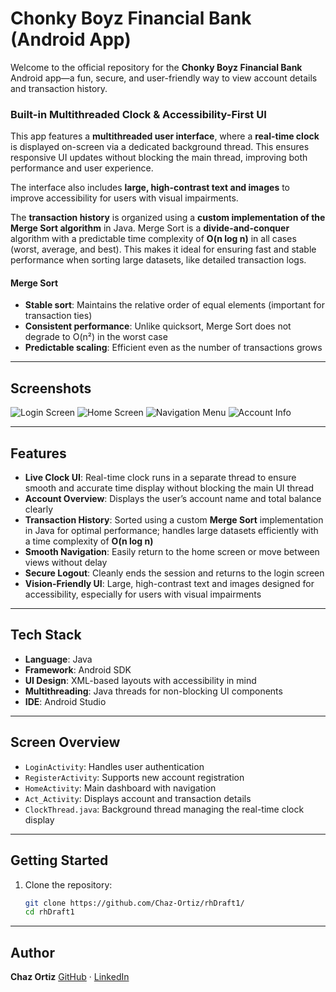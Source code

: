 # Chonky Boyz Financial Bank (Android App)

Welcome to the official repository for the **Chonky Boyz Financial Bank** Android app—a fun, secure, and user-friendly way to view account details and transaction history.

### Built-in Multithreaded Clock & Accessibility-First UI

This app features a **multithreaded user interface**, where a **real-time clock** is displayed on-screen via a dedicated background thread. This ensures responsive UI updates without blocking the main thread, improving both performance and user experience.

The interface also includes **large, high-contrast text and images** to improve accessibility for users with visual impairments.

The **transaction history** is organized using a **custom implementation of the Merge Sort algorithm** in Java. Merge Sort is a **divide-and-conquer** algorithm with a predictable time complexity of **O(n log n)** in all cases (worst, average, and best). This makes it ideal for ensuring fast and stable performance when sorting large datasets, like detailed transaction logs.

#### Merge Sort

- **Stable sort**: Maintains the relative order of equal elements (important for transaction ties)
- **Consistent performance**: Unlike quicksort, Merge Sort does not degrade to O(n²) in the worst case
- **Predictable scaling**: Efficient even as the number of transactions grows

---

## Screenshots

![Login Screen](https://github.com/user-attachments/assets/ed80e4c0-f543-4f43-827f-63e556bde15f)
![Home Screen](https://github.com/user-attachments/assets/62f5ce9f-c4ca-4e8a-a9f1-31d79e8875b8)
![Navigation Menu](https://github.com/user-attachments/assets/3250b695-7fe5-4ea2-8bf1-1740c90ce280)
![Account Info](https://github.com/user-attachments/assets/8dc13860-d0c4-40a6-9a71-3e7585b2784c)

---

## Features

- **Live Clock UI**: Real-time clock runs in a separate thread to ensure smooth and accurate time display without blocking the main UI thread
- **Account Overview**: Displays the user’s account name and total balance clearly
- **Transaction History**: Sorted using a custom **Merge Sort** implementation in Java for optimal performance; handles large datasets efficiently with a time complexity of **O(n log n)**
- **Smooth Navigation**: Easily return to the home screen or move between views without delay
- **Secure Logout**: Cleanly ends the session and returns to the login screen
- **Vision-Friendly UI**: Large, high-contrast text and images designed for accessibility, especially for users with visual impairments

---

## Tech Stack

- **Language**: Java
- **Framework**: Android SDK
- **UI Design**: XML-based layouts with accessibility in mind
- **Multithreading**: Java threads for non-blocking UI components
- **IDE**: Android Studio

---

## Screen Overview

- `LoginActivity`: Handles user authentication
- `RegisterActivity`: Supports new account registration
- `HomeActivity`: Main dashboard with navigation
- `Act_Activity`: Displays account and transaction details
- `ClockThread.java`: Background thread managing the real-time clock display

---

## Getting Started

1. Clone the repository:
   ```bash
   git clone https://github.com/Chaz-Ortiz/rhDraft1/
   cd rhDraft1


---

## Author

**Chaz Ortiz**
[GitHub](https://github.com/Chaz-Ortiz) · [LinkedIn](https://www.linkedin.com/in/chaz-ortiz-615863270/) 
